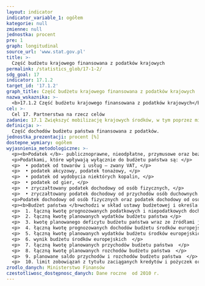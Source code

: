 ```yaml
---
layout: indicator
indicator_variable_1: ogółem
kategorie: null
zmienne: null
jednostka: procent
pre: 1
graph: longitudinal
source_url: 'www.stat.gov.pl'
title: >-
  Część budżetu krajowego finansowana z podatków krajowych
permalink: /statistics_glob/17-1-2/
sdg_goal: 17
indicator: 17.1.2
target_id: '17.1.2'
graph_title: Część budżetu krajowego finansowana z podatków krajowych
nazwa_wskaznika: >-
  <b>17.1.2 Część budżetu krajowego finansowana z podatków krajowych</b>
cel: >-
  Cel 17. Partnerstwa na rzecz celów
zadanie: 17.1 Zwiększyć mobilizację krajowych środków, w tym poprzez międzynarodowe wsparcie na rzecz krajów rozwijających się, by poprawić krajową zdolność poboru podatków i innych przychodów
definicja: >-
  Część dochodów budżetu państwa finansowana z podatków.
jednostka_prezentacji: procent [%]
dostepne_wymiary: ogółem
wyjasnienia_metodologiczne: >-
  <p><b>Podatek </b>- publicznoprawne, nieodpłatne, przymusowe oraz bezzwrotne świadczenie pieniężne na rzecz Skarbu Państwa, województwa, powiatu lub gminy, wynikające z ustawy podatkowej. Podatnikiem jest osoba fizyczna, osoba prawna lub jednostka organizacyjna niemająca osobowości prawnej, która podlega na mocy ustaw podatkowych obowiązkowi podatkowemu.</p>
  <p>Podatkami, które wpływają wyłącznie do budżetu państwa są: </p>
  <p>  • podatek od towarów i usług – zwany VAT, </p>
  <p>  • podatek akcyzowy, podatek tonażowy, </p>
  <p>  • podatek od wydobycia niektórych kopalin, </p>
  <p>  • podatek od gier, </p>
  <p>  • zryczałtowany podatek dochodowy od osób fizycznych, </p>
  <p>  • zryczałtowany podatek dochodowy od przychodów osób duchownych. </p>
  <p>Podatek dochodowy od osób fizycznych oraz podatek dochodowy od osób prawnych stanowią wpływy zarówno dochodów budżetu państwa, jak i samorządów, przy czym większa część przeznaczana jest do budżetu państwa.</p>
  <p><b>Budżet państwa </b>wchodzi w skład ustawy budżetowej i określa: </p>
  <p>  1. łączną kwotę prognozowanych podatkowych i niepodatkowych dochodów budżetu państwa  </p>
  <p>  2. łączną kwotę planowanych wydatków budżetu państwa </p>
  <p>  3. kwotę planowanego deficytu budżetu państwa wraz ze źródłami jego pokrycia  </p>
  <p>  4. łączną kwotę prognozowanych dochodów budżetu środków europejskich </p>
  <p>  5. łączną kwotę planowanych wydatków budżetu środków europejskich </p>
  <p>  6. wynik budżetu środków europejskich  </p>
  <p>  7. łączną kwotę planowanych przychodów budżetu państwa  </p>
  <p>  8. łączną kwotę planowanych rozchodów budżetu państwa  </p>
  <p>  9. planowane saldo przychodów i rozchodów budżetu państwa  </p>
  <p>  10. limit zobowiązań z tytułu zaciąganych kredytów i pożyczek oraz emitowanych papierów wartościowych.</p>
zrodlo_danych: Ministerstwo Finansów
czestotliwosc_dostępnosc_danych: Dane roczne  od 2010 r.
---
```

